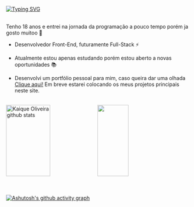 [![Typing SVG](https://readme-typing-svg.herokuapp.com?font=Syne&size=24&duration=4000&pause=1000&color=F7F7F7&vCenter=true&width=435&lines=Welcome+to+my+profile;My+name+is+Kaique+Oliveira;I'm+from+Brazil)](https://git.io/typing-svg)
<br></br>

Tenho 18 anos e entrei na jornada da programação a pouco tempo porém ja gosto muitoo 🚨

- Desenvolvedor Front-End, futuramente Full-Stack ⚡

- Atualmente estou apenas estudando porém estou aberto a novas oportunidades 📚

- Desenvolvi um portfólio pessoal para mim, caso queira dar uma olhada <a href="https://kiqv.github.io/kaiqueOliveira/" target="_blank">Clique aqui!</a> Em breve estarei colocando os meus projetos principais neste site.
<br></br>

<div>  
  <img width="49%" height="195px" src="https://github-readme-stats.vercel.app/api?username=KIQv&show_icons=true&count_private=true&hide_border=true&title_color=ffffff&icon_color=ffffff&text_color=c9d1d9&bg_color=0d1117" alt="Kaique Oliveira github stats" /> 
  <img width="41%" height="195px" src="https://github-readme-stats.vercel.app/api/top-langs/?username=KIQv&layout=compact&hide_border=true&title_color=ffffff&text_color=ffffff&bg_color=0d1117" />
</div>
<br></br>

[![Ashutosh's github activity graph](https://activity-graph.herokuapp.com/graph?username=KIQv&bg_color=0d1117&color=ffffff&line=ffffff&point=403d3d&area=false&hide_border=true)](https://github.com/ashutosh00710/github-readme-activity-graph)
